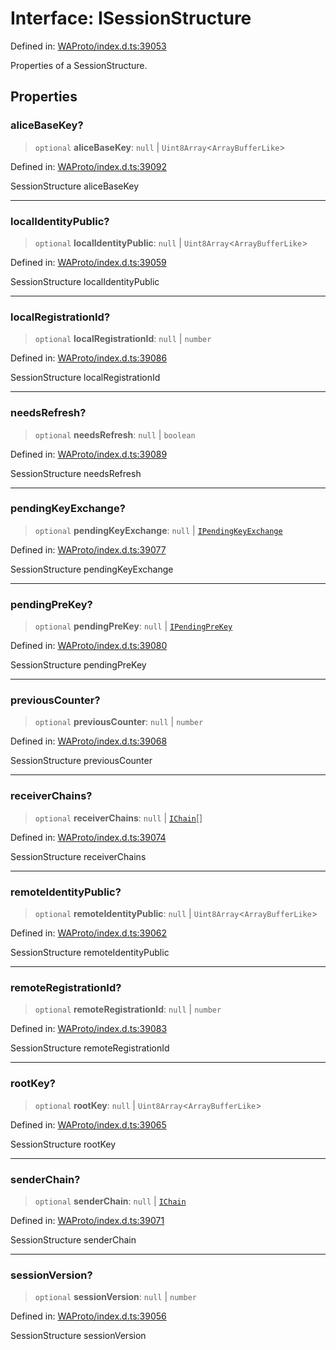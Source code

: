 # Interface: ISessionStructure

Defined in: [WAProto/index.d.ts:39053](https://github.com/Fokusdotid/Baileys/blob/d7495b24bcd136e35724329fba661cfcc0bc8eed/WAProto/index.d.ts#L39053)

Properties of a SessionStructure.

## Properties

### aliceBaseKey?

> `optional` **aliceBaseKey**: `null` \| `Uint8Array`\<`ArrayBufferLike`\>

Defined in: [WAProto/index.d.ts:39092](https://github.com/Fokusdotid/Baileys/blob/d7495b24bcd136e35724329fba661cfcc0bc8eed/WAProto/index.d.ts#L39092)

SessionStructure aliceBaseKey

***

### localIdentityPublic?

> `optional` **localIdentityPublic**: `null` \| `Uint8Array`\<`ArrayBufferLike`\>

Defined in: [WAProto/index.d.ts:39059](https://github.com/Fokusdotid/Baileys/blob/d7495b24bcd136e35724329fba661cfcc0bc8eed/WAProto/index.d.ts#L39059)

SessionStructure localIdentityPublic

***

### localRegistrationId?

> `optional` **localRegistrationId**: `null` \| `number`

Defined in: [WAProto/index.d.ts:39086](https://github.com/Fokusdotid/Baileys/blob/d7495b24bcd136e35724329fba661cfcc0bc8eed/WAProto/index.d.ts#L39086)

SessionStructure localRegistrationId

***

### needsRefresh?

> `optional` **needsRefresh**: `null` \| `boolean`

Defined in: [WAProto/index.d.ts:39089](https://github.com/Fokusdotid/Baileys/blob/d7495b24bcd136e35724329fba661cfcc0bc8eed/WAProto/index.d.ts#L39089)

SessionStructure needsRefresh

***

### pendingKeyExchange?

> `optional` **pendingKeyExchange**: `null` \| [`IPendingKeyExchange`](../namespaces/SessionStructure/interfaces/IPendingKeyExchange.md)

Defined in: [WAProto/index.d.ts:39077](https://github.com/Fokusdotid/Baileys/blob/d7495b24bcd136e35724329fba661cfcc0bc8eed/WAProto/index.d.ts#L39077)

SessionStructure pendingKeyExchange

***

### pendingPreKey?

> `optional` **pendingPreKey**: `null` \| [`IPendingPreKey`](../namespaces/SessionStructure/interfaces/IPendingPreKey.md)

Defined in: [WAProto/index.d.ts:39080](https://github.com/Fokusdotid/Baileys/blob/d7495b24bcd136e35724329fba661cfcc0bc8eed/WAProto/index.d.ts#L39080)

SessionStructure pendingPreKey

***

### previousCounter?

> `optional` **previousCounter**: `null` \| `number`

Defined in: [WAProto/index.d.ts:39068](https://github.com/Fokusdotid/Baileys/blob/d7495b24bcd136e35724329fba661cfcc0bc8eed/WAProto/index.d.ts#L39068)

SessionStructure previousCounter

***

### receiverChains?

> `optional` **receiverChains**: `null` \| [`IChain`](../namespaces/SessionStructure/interfaces/IChain.md)[]

Defined in: [WAProto/index.d.ts:39074](https://github.com/Fokusdotid/Baileys/blob/d7495b24bcd136e35724329fba661cfcc0bc8eed/WAProto/index.d.ts#L39074)

SessionStructure receiverChains

***

### remoteIdentityPublic?

> `optional` **remoteIdentityPublic**: `null` \| `Uint8Array`\<`ArrayBufferLike`\>

Defined in: [WAProto/index.d.ts:39062](https://github.com/Fokusdotid/Baileys/blob/d7495b24bcd136e35724329fba661cfcc0bc8eed/WAProto/index.d.ts#L39062)

SessionStructure remoteIdentityPublic

***

### remoteRegistrationId?

> `optional` **remoteRegistrationId**: `null` \| `number`

Defined in: [WAProto/index.d.ts:39083](https://github.com/Fokusdotid/Baileys/blob/d7495b24bcd136e35724329fba661cfcc0bc8eed/WAProto/index.d.ts#L39083)

SessionStructure remoteRegistrationId

***

### rootKey?

> `optional` **rootKey**: `null` \| `Uint8Array`\<`ArrayBufferLike`\>

Defined in: [WAProto/index.d.ts:39065](https://github.com/Fokusdotid/Baileys/blob/d7495b24bcd136e35724329fba661cfcc0bc8eed/WAProto/index.d.ts#L39065)

SessionStructure rootKey

***

### senderChain?

> `optional` **senderChain**: `null` \| [`IChain`](../namespaces/SessionStructure/interfaces/IChain.md)

Defined in: [WAProto/index.d.ts:39071](https://github.com/Fokusdotid/Baileys/blob/d7495b24bcd136e35724329fba661cfcc0bc8eed/WAProto/index.d.ts#L39071)

SessionStructure senderChain

***

### sessionVersion?

> `optional` **sessionVersion**: `null` \| `number`

Defined in: [WAProto/index.d.ts:39056](https://github.com/Fokusdotid/Baileys/blob/d7495b24bcd136e35724329fba661cfcc0bc8eed/WAProto/index.d.ts#L39056)

SessionStructure sessionVersion
